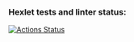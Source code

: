 ### Hexlet tests and linter status:
[![Actions Status](https://github.com/SabitovIgor/data-analytics-project-96/actions/workflows/hexlet-check.yml/badge.svg)](https://github.com/SabitovIgor/data-analytics-project-96/actions)